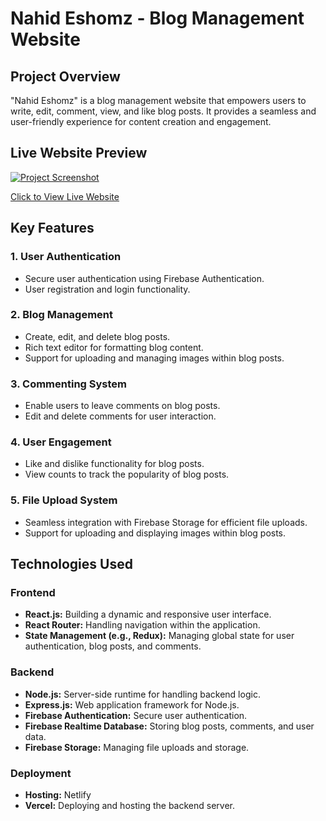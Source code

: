 # Nahid Eshomz - Blog Management Website

## Project Overview

"Nahid Eshomz" is a blog management website that empowers users to write, edit, comment, view, and like blog posts. It provides a seamless and user-friendly experience for content creation and engagement.

## Live Website Preview
[![Project Screenshot](https://i.ibb.co/4gX0rfz/full-web-priview.png)](https://nahid-eshomaz.netlify.app/)

[Click to View Live Website](https://nahid-eshomaz.netlify.app/)

## Key Features

### 1. User Authentication

- Secure user authentication using Firebase Authentication.
- User registration and login functionality.

### 2. Blog Management

- Create, edit, and delete blog posts.
- Rich text editor for formatting blog content.
- Support for uploading and managing images within blog posts.

### 3. Commenting System

- Enable users to leave comments on blog posts.
- Edit and delete comments for user interaction.

### 4. User Engagement

- Like and dislike functionality for blog posts.
- View counts to track the popularity of blog posts.

### 5. File Upload System

- Seamless integration with Firebase Storage for efficient file uploads.
- Support for uploading and displaying images within blog posts.

## Technologies Used

### Frontend

- **React.js:** Building a dynamic and responsive user interface.
- **React Router:** Handling navigation within the application.
- **State Management (e.g., Redux):** Managing global state for user authentication, blog posts, and comments.

### Backend

- **Node.js:** Server-side runtime for handling backend logic.
- **Express.js:** Web application framework for Node.js.
- **Firebase Authentication:** Secure user authentication.
- **Firebase Realtime Database:** Storing blog posts, comments, and user data.
- **Firebase Storage:** Managing file uploads and storage.

### Deployment

- **Hosting:** Netlify
- **Vercel:** Deploying and hosting the backend server.
